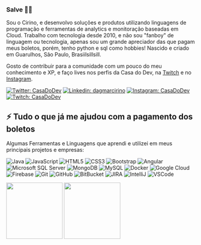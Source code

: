 ### Salve 🖐🏽

Sou o Cirino, e desenvolvo soluções e produtos utilizando linguagens de programação e ferramentas de analytics e monitoração baseadas em Cloud. Trabalho com tecnologia desde 2010, e não sou "fanboy" de linguagem ou tecnologia, apenas sou um grande apreciador das que pagam meus boletos, porém, tenho python e sql como hobbies! Nascido e criado em Guarulhos, São Paulo, Brasiilsillsill.

Gosto de contribuir para a comunidade com um pouco do meu conhecimento e XP, e faço lives nos perfis da Casa do Dev, na [Twitch](http://twitch.tv/casadodev) e no [Instagram](http://instagram.com/casadodev). 

[![Twitter: CasaDoDev](https://img.shields.io/twitter/follow/casadodev?style=social)](https://twitter.com/casadodev)
[![Linkedin: dagmarcirino](https://img.shields.io/badge/-Linkedin-blue?style=flat-square&logo=Linkedin&logoColor=white&link=https://www.linkedin.com/in/dagmarcirino/)](https://www.linkedin.com/in/dagmarcirino/)
[![Instagram: CasaDoDev](https://img.shields.io/badge/-Instagram-red?style=flat-square&logo=Instagram&logoColor=white&link=https://instagram.com/casadodev)](https://instagram.com/casadodev)
[![Twitch: CasaDoDev](https://img.shields.io/twitch/status/casadodev?style=social)](https://www.twitch.tv/casadodev)

## ⚡ Tudo o que já me ajudou com a pagamento dos boletos

Algumas Ferramentas e Linguagens que aprendi e utilizei em meus principais projetos e empresas:

![Java](https://img.shields.io/badge/-Java-007396?style=flat-square&logo=java)
![JavaScript](https://img.shields.io/badge/-JavaScript-black?style=flat-square&logo=javascript)
![HTML5](https://img.shields.io/badge/-HTML5-E34F26?style=flat-square&logo=html5&logoColor=white)
![CSS3](https://img.shields.io/badge/-CSS3-1572B6?style=flat-square&logo=css3)
![Bootstrap](https://img.shields.io/badge/-Bootstrap-563D7C?style=flat-square&logo=bootstrap)
![Angular](https://img.shields.io/badge/-Angular-DD0031?style=flat-square&logo=angular)
![Microsoft SQL Server](https://img.shields.io/badge/-SQL%20Server-CC2927?style=flat-square&logo=microsoft-sql-server&logoColor=white)
![MongoDB](https://img.shields.io/badge/-MongoDB-black?style=flat-square&logo=mongodb)
![MySQL](https://img.shields.io/badge/-MySQL-4479A1?style=flat-square&logo=mysql&logoColor=white)
![Docker](https://img.shields.io/badge/-Docker-2496ED?style=flat-square&logo=docker&logoColor=white)
![Google Cloud](https://img.shields.io/badge/Google%20Cloud-4285F4?style=flat-square&logo=google-cloud&logoColor=white)
![Firebase](https://img.shields.io/badge/Firebase-FFCA28?style=flat-square&logo=firebase&logoColor=white)
![Git](https://img.shields.io/badge/-Git-black?style=flat-square&logo=git)
![GitHub](https://img.shields.io/badge/-GitHub-181717?style=flat-square&logo=github)
![BitBucket](https://img.shields.io/badge/-BitBucket-darkblue?style=flat-square&logo=bitbucket)
![JIRA](https://img.shields.io/badge/-JIRA-0052CC?style=flat-square&logo=jira)
![IntelliJ](https://img.shields.io/badge/-IntelliJ%20IDEA-black?style=flat-square&logo=intellij-idea&logoColor=white)
![VSCode](https://img.shields.io/badge/-VSCode-007ACC?style=flat-square&logo=visual-studio-code&logoColor=white)


<div>
  <img height="150em" src="https://github-readme-stats.vercel.app/api?username=cirino&show_icons=true&bg_color=CDCDCD&border_color=7D7D7D&title_color=087CFA&text_color=000000&icon_color=6B57FF&border_radius=15px&include_all_commits=true&count_private=true"/>
  <img height="150em" src="https://github-readme-stats.vercel.app/api/top-langs/?username=cirino&langs_count=7&layout=compact&show_icons=true&bg_color=CDCDCD&border_color=7D7D7D&title_color=087CFA&text_color=000000&icon_color=6B57FF&border_radius=15px&include_all_commits=true&count_private=true"/>
</div>
<!--
**cirino/cirino** is a ✨ _special_ ✨ repository because its `README.md` (this file) appears on your GitHub profile.

Here are some ideas to get you started:

- 🔭 I’m currently working on ...
- 🌱 I’m currently learning ...
- 👯 I’m looking to collaborate on ...
- 🤔 I’m looking for help with ...
- 💬 Ask me about ...
- 📫 How to reach me: ...
- 😄 Pronouns: ...
- ⚡ Fun fact: ...
-->
